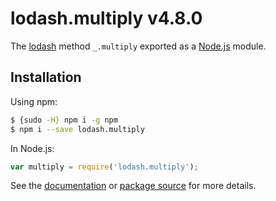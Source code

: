 # lodash.multiply v4.8.0

The [lodash](https://lodash.com/) method `_.multiply` exported as a [Node.js](https://nodejs.org/) module.

## Installation

Using npm:
```bash
$ {sudo -H} npm i -g npm
$ npm i --save lodash.multiply
```

In Node.js:
```js
var multiply = require('lodash.multiply');
```

See the [documentation](https://lodash.com/docs#multiply) or [package source](https://github.com/lodash/lodash/blob/4.8.0-npm-packages/lodash.multiply) for more details.
